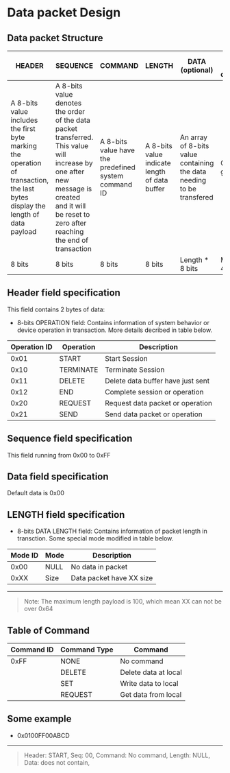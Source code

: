 # Data packet Design

## Data packet Structure

| HEADER | SEQUENCE | COMMAND | LENGTH | DATA (optional) | CRC (not defined) |
| ------ | -------- | ------- | ------ | ---- | -- |
| A 8-bits value includes the first byte marking the operation of transaction, the last bytes display the length of data payload | A 8-bits value denotes the order of the data packet transferred. This value will increase by one after new message is created and it will be reset to zero after reaching the end of transaction | A 8-bits value have the predefined system command ID | A 8-bits value indicate length of data buffer | An array of 8-bits value containing the data needing to be transfered | On-going |
| 8 bits | 8 bits | 8 bits | 8 bits | Length * 8 bits | Max 4*8 bits |


## Header field specification
This field contains 2 bytes of data: 
- 8-bits OPERATION field: Contains information of system behavior or device operation in transaction. More details decribed in table below. 

| Operation ID | Operation | Description |
| -- | -- | -- |
| 0x01 | START | Start Session |
| 0x10 | TERMINATE | Terminate Session |
| 0x11 | DELETE | Delete data buffer have just sent | 
| 0x12 | END | Complete session or operation |
| 0x20 | REQUEST | Request data packet or operation |
| 0x21 | SEND | Send data packet or operation |

## Sequence field specification
This field running from 0x00 to 0xFF

## Data field specification
Default data is 0x00

## LENGTH field specification
- 8-bits DATA LENGTH field: Contains information of packet length in transction. Some special mode modified in table below.

| Mode ID | Mode | Description | 
| -- | -- | -- | 
| 0x00 | NULL | No data in packet |
| 0xXX | Size | Data packet have XX size |

---
> Note: The maximum length payload is 100, which mean XX can not be over 0x64

## Table of Command 
| Command ID | Command Type | Command |
| -- | -- | -- |  
| 0xFF | NONE | No command |
| | DELETE | Delete data at local |
| | SET | Write data to local |
| | REQUEST | Get data from local |

## Some example 

- 0x0100FF00ABCD

---
> Header: START, Seq: 00, Command: No command, Length: NULL, Data: does not contain, 
